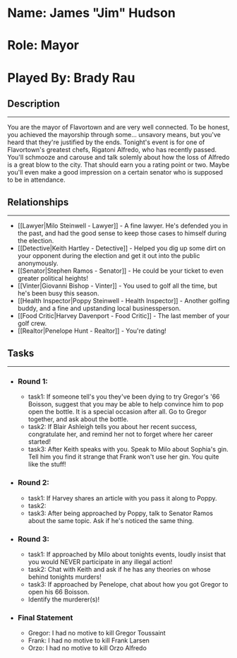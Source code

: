 # Name: James "Jim" Hudson
# Role: Mayor
# Played By: Brady Rau

## Description
---
You are the mayor of Flavortown and are very well connected. To be honest, you achieved the mayorship through some... unsavory means, but you've heard that they're justified by the ends. Tonight's event is for one of Flavortown's greatest chefs, Rigatoni Alfredo, who has recently passed. You'll schmooze and carouse and talk solemly about how the loss of Alfredo is a great blow to the city. That should earn you a rating point or two. Maybe you'll even make a good impression on a certain senator who is supposed to be in attendance.

## Relationships
---
- [[Lawyer|Milo Steinwell - Lawyer]]  - A fine lawyer. He's defended you in the past, and had the good sense to keep those cases to himself during the election.
- [[Detective|Keith Hartley - Detective]]  - Helped you dig up some dirt on your opponent during the election and get it out into the public anonymously.
- [[Senator|Stephen Ramos - Senator]]  - He could be your ticket to even greater political heights!
- [[Vinter|Giovanni Bishop - Vinter]]  - You used to golf all the time, but he's been busy this season.
- [[Health Inspector|Poppy Steinwell - Health Inspector]]  - Another golfing buddy, and a fine and upstanding local businessperson.
- [[Food Critic|Harvey Davenport - Food Critic]]  - The last member of your golf crew.
- [[Realtor|Penelope Hunt - Realtor]] - You're dating!

## Tasks
___
- ### Round 1: 
	- task1:  If someone tell's you they've been dying to try Gregor's '66 Boisson, suggest that you may be able to help convince him to pop open the bottle. It is a special occasion after all. Go to Gregor together, and ask about the bottle.
	- task2: If Blair Ashleigh tells you about her recent success, congratulate her, and remind her not to forget where her career started! 
	-  task3: After Keith speaks with you. Speak to Milo about Sophia's gin. Tell him you find it strange that Frank won't use her gin. You quite like the stuff!
- ### Round 2:
	- task1: If Harvey shares an article with you pass it along to Poppy. 
	- task2: 
	- task3: After being approached by Poppy, talk to Senator Ramos about the same topic. Ask if he's noticed the same thing.
- ### Round 3:
	- task1: If approached by Milo about tonights events, loudly insist that you would NEVER participate in any illegal action!
	- task2: Chat with Keith and ask if he has any theories on whose behind tonights murders!
	- task3: If approached by Penelope, chat about how you got Gregor to open his 66 Boisson.
	- Identify the murderer(s)!
- ### Final Statement
	- Gregor: I had no motive to kill Gregor Toussaint
	- Frank: I had no motive to kill Frank Larsen
	- Orzo: I had no motive to kill Orzo Alfredo
